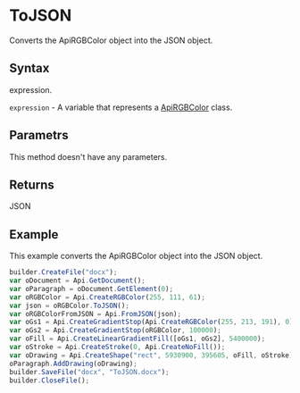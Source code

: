 # ToJSON

Converts the ApiRGBColor object into the JSON object.

## Syntax

expression.

`expression` - A variable that represents a [ApiRGBColor](../ApiRGBColor.md) class.

## Parametrs

This method doesn't have any parameters.

## Returns

JSON

## Example

This example converts the ApiRGBColor object into the JSON object.

```javascript
builder.CreateFile("docx");
var oDocument = Api.GetDocument();
var oParagraph = oDocument.GetElement(0);
var oRGBColor = Api.CreateRGBColor(255, 111, 61);
var json = oRGBColor.ToJSON();
var oRGBColorFromJSON = Api.FromJSON(json);
var oGs1 = Api.CreateGradientStop(Api.CreateRGBColor(255, 213, 191), 0);
var oGs2 = Api.CreateGradientStop(oRGBColor, 100000);
var oFill = Api.CreateLinearGradientFill([oGs1, oGs2], 5400000);
var oStroke = Api.CreateStroke(0, Api.CreateNoFill());
var oDrawing = Api.CreateShape("rect", 5930900, 395605, oFill, oStroke);
oParagraph.AddDrawing(oDrawing);
builder.SaveFile("docx", "ToJSON.docx");
builder.CloseFile();
```